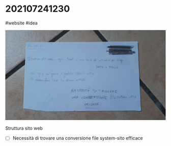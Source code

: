 # 202107241230
#website #idea 

![](202107241230.jpg)

Struttura sito web
- [ ] Necessità di trovare una conversione file system-sito efficace 


